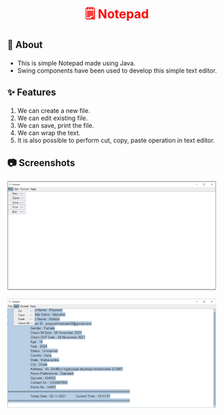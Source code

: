 <html>
  <body>
    <p><h1 align="center" style="color:red;">&#128466;&#65039; Notepad </h1></p>
    <p>
    <h2><p> &#128204; About </h2></p>
    <ul>
      <li> This is simple Notepad made using Java. </li>
      <li> Swing components have been used to develop this simple text editor. </li>
    </ul>
    </p>
    <h2><p> &#10024; Features </h2></p>
    <ol>
      <li> We can create a new file. </li>
      <li> We can edit existing file.</li>
      <li> We can save, print the file. </li>
      <li> We can wrap the text. </li>
      <li> It is also possible to perform cut, copy, paste operation in text editor. </li>
    </ol>
    <h2><p> &#128247; Screenshots </h2></p>
    <div class="row">
      <img src="https://github.com/CODING-Enthusiast9857/Notepad/blob/main/Notepad.png" alt="Notepad" height=250 width=480>
      &nbsp;&nbsp;&nbsp;&nbsp;&nbsp;&nbsp;&nbsp;&nbsp;
      <img src="https://github.com/CODING-Enthusiast9857/Notepad/blob/main/Notepad1.png" alt="Notepad" height=250 width=480>
    </div>
  </body>
</html>
